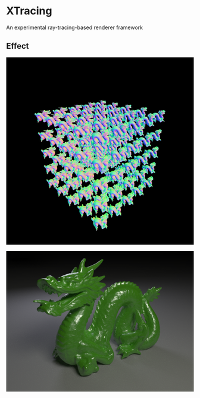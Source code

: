 # XTracing

An experimental ray-tracing-based renderer framework

## Effect

![BVH](demo/demo_instantializer/demo-instantializer-dragon.png?raw=true "BVH")

![BVH](demo/cse_168_hw4/scenes/dragon.png?raw=true "BVH")
